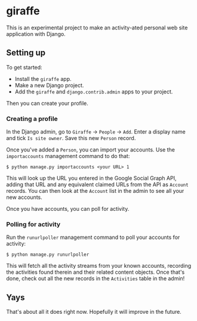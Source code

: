 # giraffe #

This is an experimental project to make an activity-ated personal web site application with Django.


## Setting up ##

To get started:

* Install the `giraffe` app.
* Make a new Django project.
* Add the `giraffe` and `django.contrib.admin` apps to your project.

Then you can create your profile.

### Creating a profile ###

In the Django admin, go to `Giraffe` → `People` → `Add`. Enter a display name and tick `Is site owner`. Save this new `Person` record.

Once you've added a `Person`, you can import your accounts. Use the `importaccounts` management command to do that:

    $ python manage.py importaccounts <your URL> 1

This will look up the URL you entered in the Google Social Graph API, adding that URL and any equivalent claimed URLs from the API as `Account` records. You can then look at the `Account` list in the admin to see all your new accounts.

Once you have accounts, you can poll for activity.

### Polling for activity ###

Run the `runurlpoller` management command to poll your accounts for activity:

    $ python manage.py runurlpoller

This will fetch all the activity streams from your known accounts, recording the activities found therein and their related content objects. Once that's done, check out all the new records in the `Activities` table in the admin!


## Yays ##

That's about all it does right now. Hopefully it will improve in the future.
